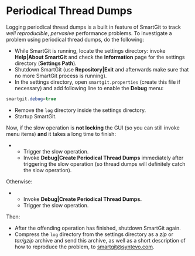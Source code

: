 # Periodical Thread Dumps

Logging periodical thread dumps is a built in feature of SmartGit to
track *well reproducible*, *pervasive* performance problems. To
investigate a problem using periodical thread dumps, do the following:

-   While SmartGit is running, locate the settings directory: invoke
    **Help\|About SmartGit** and check the **Information** page for the
    settings directory (**Settings Path**).
-   Shutdown SmartGit (use **Repository\|Exit** and afterwards make sure
    that no more SmartGit process is running).
-   In the settings directory, open `smartgit.properties` (create this
    file if necessary) and add following line to enable the **Debug**
    menu:



``` java
smartgit.debug=true
```



-   Remove the `log` directory inside the settings directory.
-   Startup SmartGit.

Now, if the slow operation is **not locking** the GUI (so you can still
invoke menu items) **and** it takes a long time to finish:

-   -   Trigger the slow operation.
    -   Invoke **Debug\|Create Periodical Thread Dumps** immediately
        after triggering the slow operation (so thread dumps will
        definitely catch the slow operation).

Otherwise:

-   -   Invoke **Debug\|Create Periodical Thread Dumps.**
    -   Trigger the slow operation.

Then:

-   After the offending operation has finished, shutdown SmartGit again.
-   Compress the `log` directory from the settings directory as a *zip*
    or *tar/gzip* archive and send this archive, as well as a short
    description of how to reproduce the problem, to
    <smartgit@syntevo.com>.
